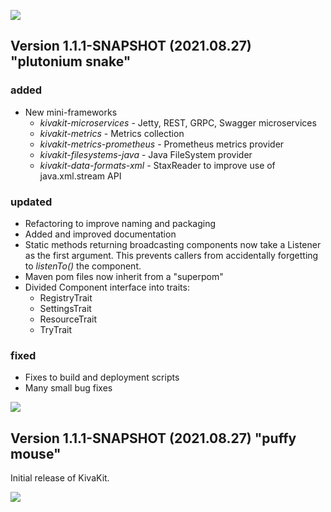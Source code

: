 ![](https://www.kivakit.org/images/horizontal-line.png)

## Version 1.1.1-SNAPSHOT (2021.08.27) "plutonium snake"

### added

* New mini-frameworks  
  * *kivakit-microservices* - Jetty, REST, GRPC, Swagger microservices  
  * *kivakit-metrics* - Metrics collection  
  * *kivakit-metrics-prometheus* - Prometheus metrics provider
  * *kivakit-filesystems-java* - Java FileSystem provider
  * *kivakit-data-formats-xml* - StaxReader to improve use of java.xml.stream API

### updated

* Refactoring to improve naming and packaging
* Added and improved documentation
* Static methods returning broadcasting components now take a Listener as the first argument.
  This prevents callers from accidentally forgetting to *listenTo()* the component.
* Maven pom files now inherit from a "superpom" 
* Divided Component interface into traits:
    * RegistryTrait
    * SettingsTrait
    * ResourceTrait
    * TryTrait

### fixed

* Fixes to build and deployment scripts
* Many small bug fixes

![](https://www.kivakit.org/images/horizontal-line.png)

## Version 1.1.1-SNAPSHOT (2021.08.27) "puffy mouse"

Initial release of KivaKit.

![](https://www.kivakit.org/images/horizontal-line.png)

